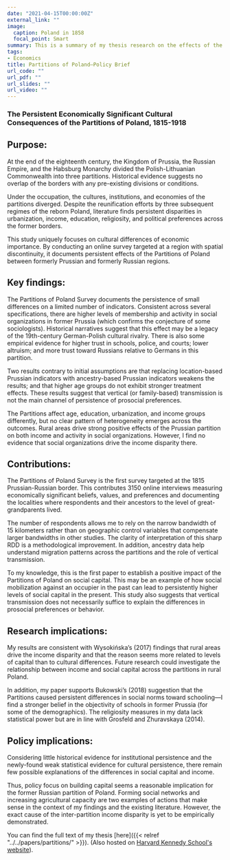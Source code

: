 ```yaml
---
date: "2021-04-15T00:00:00Z"
external_link: ""
image:
  caption: Poland in 1858
  focal_point: Smart
summary: This is a summary of my thesis research on the effects of the nineteenth-century partitions of Poland among Austria, Prussia, and Russia on contemporary socio-economic and cultural outcomes and regional disparities. By conducting an online survey targeted at a region with spatial discontinuity, I document persistent effects of the Partitions of Poland between formerly Prussian and formerly Russian regions.
tags:
- Economics
title: Partitions of Poland—Policy Brief
url_code: ""
url_pdf: ""
url_slides: ""
url_video: ""
---
```


### The Persistent Economically Significant Cultural Consequences of the Partitions of Poland, 1815-1918

## Purpose:
At the end of the eighteenth century, the Kingdom of Prussia, the Russian Empire, and the Habsburg Monarchy divided the Polish-Lithuanian Commonwealth into three partitions. Historical evidence suggests no overlap of the borders with any pre-existing divisions or conditions.

Under the occupation, the cultures, institutions, and economies of the partitions diverged. Despite the reunification efforts by three subsequent regimes of the reborn Poland, literature finds persistent disparities in urbanization, income, education, religiosity, and political preferences across the former borders. 

This study uniquely focuses on cultural differences of economic importance. By conducting an online survey targeted at a region with spatial discontinuity, it documents persistent effects of the Partitions of Poland between formerly Prussian and formerly Russian regions.

## Key findings:
The Partitions of Poland Survey documents the persistence of small differences on a limited number of indicators. Consistent across several specifications, there are higher levels of membership and activity in social organizations in former Prussia (which confirms the conjecture of some sociologists). Historical narratives suggest that this effect may be a legacy of the 19th-century German-Polish cultural rivalry. There is also some empirical evidence for higher trust in schools, police, and courts; lower altruism; and more trust toward Russians relative to Germans in this partition.

Two results contrary to initial assumptions are that replacing location-based Prussian indicators with ancestry-based Prussian indicators weakens the results; and that higher age groups do not exhibit stronger treatment effects. These results suggest that vertical (or family-based) transmission is not the main channel of persistence of prosocial preferences.

The Partitions affect age, education, urbanization, and income groups differently, but no clear pattern of heterogeneity emerges across the outcomes. Rural areas drive strong positive effects of the Prussian partition on both income and activity in social organizations. However, I find no evidence that social organizations drive the income disparity there.

## Contributions:
The Partitions of Poland Survey is the first survey targeted at the 1815 Prussian-Russian border. This contributes 3150 online interviews measuring economically significant beliefs, values, and preferences and documenting the localities where respondents and their ancestors to the level of great-grandparents lived. 

The number of respondents allows me to rely on the narrow bandwidth of 15 kilometers rather than on geographic control variables that compensate larger bandwidths in other studies. The clarity of interpretation of this sharp RDD is a methodological improvement. In addition, ancestry data help understand migration patterns across the partitions and the role of vertical transmission.

To my knowledge, this is the first paper to establish a positive impact of the Partitions of Poland on social capital. This may be an example of how social mobilization against an occupier in the past can lead to persistently higher levels of social capital in the present. This study also suggests that vertical transmission does not necessarily suffice to explain the differences in prosocial preferences or behavior.

## Research implications:
My results are consistent with Wysokińska’s (2017) findings that rural areas drive the income disparity and that the reason seems more related to levels of capital than to cultural differences. Future research could investigate the relationship between income and social capital across the partitions in rural Poland.

In addition, my paper supports Bukowski’s (2018) suggestion that the Partitions caused persistent differences in social norms toward schooling—I find a stronger belief in the objectivity of schools in former Prussia (for some of the demographics). The religiosity measures in my data lack statistical power but are in line with Grosfeld and Zhuravskaya (2014). 

## Policy implications:
Considering little historical evidence for institutional persistence and the newly-found weak statistical evidence for cultural persistence, there remain few possible explanations of the differences in social capital and income. 

Thus, policy focus on building capital seems a reasonable implication for the former Russian partition of Poland. Forming social networks and increasing agricultural capacity are two examples of actions that make sense in the context of my findings and the existing literature. However, the exact cause of the inter-partition income disparity is yet to be empirically demonstrated.

You can find the full text of my thesis [here]({{< relref "../../papers/partitions/" >}}). (Also hosted on [Harvard Kennedy School's website](https://www.hks.harvard.edu/sites/default/files/centers/cid/files/publications/CID_Wiener_Inequality%20Award%20Research/Policy%20Briefs/Pawel%20Rybacki%20(1-A).pdf)).
